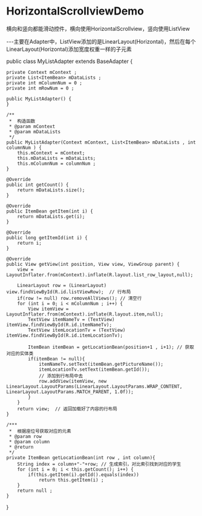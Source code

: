 # HorizontalScrollviewDemo
横向和竖向都能滑动控件，横向使用HorizontalScrollview，竖向使用ListView

---主要在Adapter中，ListView添加的是LinearLayout(Horizontal)，然后在每个LinearLayout(Horizontal)添加宽度权重一样的子元素

public class MyListAdapter extends BaseAdapter {

    private Context mContext ;
    private List<ItemBean> mDataLists ;
    private int mColumnNum = 0 ;
    private int mRowNum = 0 ;

    public MyListAdapter() {
    }

    /**
     *  构造函数
     * @param mContext
     * @param mDataLists
     */
    public MyListAdapter(Context mContext, List<ItemBean> mDataLists , int columnNum ) {
        this.mContext = mContext;
        this.mDataLists = mDataLists;
        this.mColumnNum = columnNum ;
    }

    @Override
    public int getCount() {
        return mDataLists.size();
    }

    @Override
    public ItemBean getItem(int i) {
        return mDataLists.get(i);
    }

    @Override
    public long getItemId(int i) {
        return i;
    }

    @Override
    public View getView(int position, View view, ViewGroup parent) {
        view = LayoutInflater.from(mContext).inflate(R.layout.list_row_layout,null);

        LinearLayout row = (LinearLayout) view.findViewById(R.id.listViewRow);  // 行布局
        if(row != null) row.removeAllViews(); // 清空行
        for (int i = 0; i < mColumnNum ; i++) {
            View itemView = LayoutInflater.from(mContext).inflate(R.layout.item,null);
            TextView itemNameTv = (TextView) itemView.findViewById(R.id.itemNameTv);
            TextView itemLocationTv = (TextView) itemView.findViewById(R.id.itemLocationTv);

            ItemBean itemBean = getLocationBean(position+1 , i+1); // 获取对应的实体类
            if(itemBean != null){
                itemNameTv.setText(itemBean.getPictureName());
                itemLocationTv.setText(itemBean.getId());
                // 添加到行布局中去
                row.addView(itemView, new LinearLayout.LayoutParams(LinearLayout.LayoutParams.WRAP_CONTENT, LinearLayout.LayoutParams.MATCH_PARENT, 1.0f));
            }
        }
        return view;  // 返回加载好了内容的行布局
    }

    /***
     *  根据座位号获取对应的元素
     * @param row
     * @param column
     * @return
     */
    private ItemBean getLocationBean(int row , int column){
        String index = column+"-"+row; // 生成索引，对比索引找到对应的学生
        for (int i = 0; i < this.getCount(); i++) {
            if(this.getItem(i).getId().equals(index))
                return this.getItem(i) ;
        }
        return null ;
    }
}
